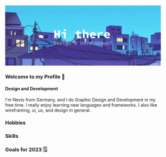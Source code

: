 <!--Banner-->
![Banner](Profile_Banner.png)

<!--header gif-->
<!--<div id="header" align="center">
  <img src="https://media.giphy.com/media/M9gbBd9nbDrOTu1Mqx/giphy.gif" width="100"/>
</div>-->

<!--Social-Media-Links-->
<!--Github-->

<!--Instagram-->

<!--Stack Overflow-->


<!--Summary:
  - Introduction
  - Experiences
  - Skills
  - Example Projects
  - hobbies
  - study goals
  - ...
-->

### Welcome to my Profile 👋
#### Design and Development
I'm Nevio from Germany, and I do Graphic Design and Development in my free time. I really enjoy learning new languages and frameworks. 
I also like wireframing, ui, ux, and design in general.

### Hobbies


### Skills


<!--Projects-->

### Goals for 2023 🗓️


<!--[![Anurag's GitHub stats](https://github-readme-stats.vercel.app/api?username=N3v1)](https://github.com/anuraghazra/github-readme-stats)-->



